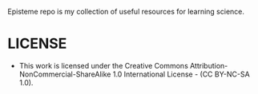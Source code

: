 Episteme repo is my collection of useful resources for learning science.

# LICENSE 
- This work is licensed under the Creative Commons Attribution-NonCommercial-ShareAlike 1.0 International License - (CC BY-NC-SA 1.0).

